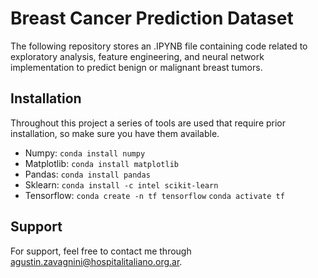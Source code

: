 
# Breast Cancer Prediction Dataset

The following repository stores an .IPYNB file containing code related to exploratory analysis, feature engineering, and neural network implementation to predict benign or malignant breast tumors.


## Installation

Throughout this project a series of tools are used that require prior installation, so make sure you have them available.
- Numpy: ``` conda install numpy ```
- Matplotlib: ``` conda install matplotlib ```
- Pandas: ``` conda install pandas ```
- Sklearn: ``` conda install -c intel scikit-learn ```
- Tensorflow: ``` conda create -n tf tensorflow ```
              ``` conda activate tf ```
## Support

For support, feel free to contact me through agustin.zavagnini@hospitalitaliano.org.ar.

